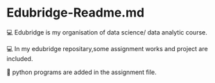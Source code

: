 # Edubridge-Readme.md

💻 Edubridge is my organisation of data science/ data analytic course.

💻 In my edubridge repositary,some assignment works and project are included.

🔗 python programs are added in the assignment file. 
